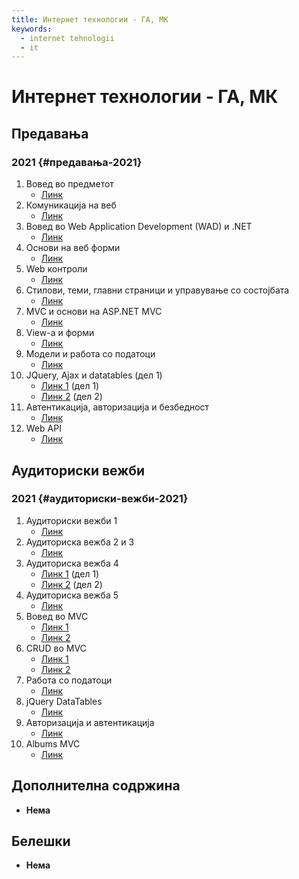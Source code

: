 ```yaml
---
title: Интернет технологии - ГА, МК
keywords:
  - internet tehnologii
  - it
---
```


# Интернет технологии - ГА, МК

## Предавања

### 2021 {#предавања-2021}

1. Вовед во предметот
   - [Линк](https://bbb-lb.finki.ukim.mk/playback/presentation/2.3/6772fa3e7c0c1282ba9e00b3b146bcb86fd5a679-1613569102066?meetingId=6772fa3e7c0c1282ba9e00b3b146bcb86fd5a679-1613569102066)
2. Комуникација на веб
   - [Линк](https://bbb-lb.finki.ukim.mk/playback/presentation/2.3/8908a68d5c907808745300448f2c33034cd51e5b-1614261478877?meetingId=8908a68d5c907808745300448f2c33034cd51e5b-1614261478877)
3. Вовед во Web Application Development (WAD) и .NET
   - [Линк](https://bbb-lb.finki.ukim.mk/playback/presentation/2.3/1e02830dc2833f0e4080685bf97637c86e0e9987-1615466704564?meetingId=1e02830dc2833f0e4080685bf97637c86e0e9987-1615466704564)
4. Основи на веб форми
   - [Линк](https://bbb-lb.finki.ukim.mk/playback/presentation/2.3/f2e7567d750dac3f84b022e4b0f4a26246b83b97-1584956707215?meetingId=f2e7567d750dac3f84b022e4b0f4a26246b83b97-1584956707215)
5. Web контроли
   - [Линк](https://bbb-lb.finki.ukim.mk/playback/presentation/2.3/d3b021227c94b5728310bad09c0b114bb0778bd0-1616144462840?meetingId=d3b021227c94b5728310bad09c0b114bb0778bd0-1616144462840)
6. Стилови, теми, главни страници и управување со состојбата
   - [Линк](https://bbb-lb.finki.ukim.mk/playback/presentation/2.3/0ec158ffcb7c39940275c8d39e51a88f658db797-1616680377440?meetingId=0ec158ffcb7c39940275c8d39e51a88f658db797-1616680377440)
7. MVC и основи на ASP.NET MVC
   - [Линк](https://bbb-lb.finki.ukim.mk/playback/presentation/2.3/9db143e3568edcfb8af9ed94059d995541830bcb-1617353534264?meetingId=9db143e3568edcfb8af9ed94059d995541830bcb-1617353534264)
8. View-а и форми
   - [Линк](https://bbb-lb.finki.ukim.mk/playback/presentation/2.3/eaef458d161d76960b868d13f1196dda255a327e-1618559791880?meetingId=eaef458d161d76960b868d13f1196dda255a327e-1618559791880)
9. Модели и работа со податоци
   - [Линк](https://bbb-lb.finki.ukim.mk/playback/presentation/2.3/11c78d9b930b099a2dba6b83407f51993953a04b-1619164412829?meetingId=11c78d9b930b099a2dba6b83407f51993953a04b-1619164412829)
10. JQuery, Ajax и datatables (дел 1)
    - [Линк 1](https://bbb-lb.finki.ukim.mk/playback/presentation/2.3/6eca9f70171ec0ac7bf49a64f46a931dbb62a9d9-1589028839267?meetingId=6eca9f70171ec0ac7bf49a64f46a931dbb62a9d9-1589028839267) (дел 1)
    - [Линк 2](https://bbb-lb.finki.ukim.mk/playback/presentation/2.3/0ef18c199afb9bcd6c1b8a6808e7c3813d40d629-1589031333694?meetingId=0ef18c199afb9bcd6c1b8a6808e7c3813d40d629-1589031333694) (дел 2)
11. Автентикација, авторизација и безбедност
    - [Линк](https://bbb-lb.finki.ukim.mk/playback/presentation/2.3/d17c42593122bf9282c06309dff9fd9da5844e47-1620373800077?meetingId=d17c42593122bf9282c06309dff9fd9da5844e47-1620373800077)
12. Web API
    - [Линк](https://bbb-lb.finki.ukim.mk/playback/presentation/2.3/3e479d5bb5b1f4948c60fce8760c0204d3d94010-1620977022838?meetingId=3e479d5bb5b1f4948c60fce8760c0204d3d94010-1620977022838)

## Аудиториски вежби

### 2021 {#аудиториски-вежби-2021}

1. Аудиториски вежби 1
   - [Линк](https://bbb-lb.finki.ukim.mk/playback/presentation/2.3/ea3b9cf96c72af16609676c205e643ccad6b4e6e-1614256725382?meetingId=ea3b9cf96c72af16609676c205e643ccad6b4e6e-1614256725382)
2. Аудиториска вежба 2 и 3
   - [Линк](https://bbb-lb.finki.ukim.mk/playback/presentation/2.3/2a3cfa506cf7f3fcae392451d83d57c6abafb011-1614864597408?meetingId=2a3cfa506cf7f3fcae392451d83d57c6abafb011-1614864597408)
3. Аудиториска вежба 4
   - [Линк 1](https://bbb-lb.finki.ukim.mk/playback/presentation/2.3/9fc0f888e7d0119b53ec8352392a08ede9640ff5-1616070893083?meetingId=9fc0f888e7d0119b53ec8352392a08ede9640ff5-1616070893083) (дел 1)
   - [Линк 2](https://bbb-lb.finki.ukim.mk/playback/presentation/2.3/6737f4145ed6fad199accbcca0a93c6d47eaf3fc-1616755827308?meetingId=6737f4145ed6fad199accbcca0a93c6d47eaf3fc-1616755827308) (дел 2)
4. Аудиториска вежба 5
   - [Линк](https://bbb-lb.finki.ukim.mk/playback/presentation/2.3/5fd54f6b18152b67869846fe200b26550d997c25-1617278003485?meetingId=5fd54f6b18152b67869846fe200b26550d997c25-1617278003485)
5. Вовед во MVC
   - [Линк 1](https://bbb-lb.finki.ukim.mk/playback/presentation/2.3/9aee4bbad5076c9f6b5d1be4ee60b8ac97bee1d6-1649952835576)
   - [Линк 2](https://bbb-lb.finki.ukim.mk/playback/presentation/2.3/9aee4bbad5076c9f6b5d1be4ee60b8ac97bee1d6-1649742708136)
6. CRUD во MVC
   - [Линк 1](https://bbb-lb.finki.ukim.mk/playback/presentation/2.3/8ea79ee5eab6c750185cd9d7449eec74676ac4e7-1650559522013)
   - [Линк 2](https://bbb-lb.finki.ukim.mk/playback/presentation/2.3/8ea79ee5eab6c750185cd9d7449eec74676ac4e7-1650346974167)
7. Работа со податоци
   - [Линк](https://bbb-lb.finki.ukim.mk/playback/presentation/2.3/975cccf85a41c070ee41e4e3ded5d941f96801b0-1650952159737)
8. jQuery DataTables
   - [Линк](https://bbb-lb.finki.ukim.mk/playback/presentation/2.3/fdda366d6b28154f83f6c4ae17b768c552632268-1620301275462?meetingId=fdda366d6b28154f83f6c4ae17b768c552632268-1620301275462)
9. Авторизација и автентикација
   - [Линк](https://bbb-lb.finki.ukim.mk/playback/presentation/2.3/9ec58ed1d3b1e2391ec7ce8fd0f45e537ae759d4-1620985870792?meetingId=9ec58ed1d3b1e2391ec7ce8fd0f45e537ae759d4-1620985870792)
10. Albums MVC
    - [Линк](https://bbb-lb.finki.ukim.mk/playback/presentation/2.3/705ab90318f248b012c0a429a4a805d495fa20b0-1590418391726?meetingId=705ab90318f248b012c0a429a4a805d495fa20b0-1590418391726)

## Дополнителна содржина

- **Нема**

## Белешки

- **Нема**
